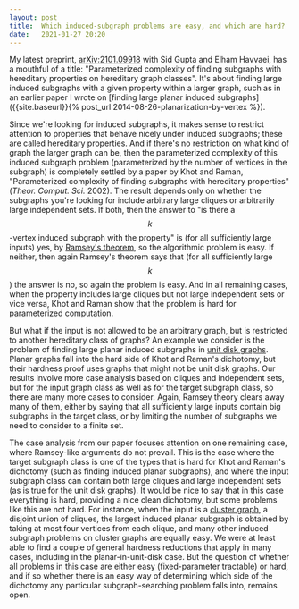 ```yaml
---
layout: post
title:  Which induced-subgraph problems are easy, and which are hard?
date:   2021-01-27 20:20
---
```

My latest preprint, [arXiv:2101.09918](https://arxiv.org/abs/2101.09918) with Sid Gupta and Elham Havvaei, has a mouthful of a title: "Parameterized complexity of finding subgraphs with hereditary properties on hereditary graph classes". It's about finding large induced subgraphs with a given property within a larger graph, such as in an earlier paper I wrote on [finding large planar induced subgraphs]({{site.baseurl}}{% post_url 2014-08-26-planarization-by-vertex %}).

Since we're looking for induced subgraphs, it makes sense to restrict attention to properties that behave nicely under induced subgraphs; these are called hereditary properties. And if there's no restriction on what kind of graph the larger graph can be, then the parameterized complexity of this induced subgraph problem (parameterized by the number of vertices in the subgraph) is completely settled by a paper by Khot and Raman, "Parameterized complexity of finding subgraphs with hereditary properties" (_Theor. Comput. Sci._ 2002). The result depends only on whether the subgraphs you're looking for include arbitrary large cliques or arbitrarily large independent sets. If both, then the answer to "is there a $$k$$-vertex induced subgraph with the property" is (for all sufficiently large inputs) yes, by [Ramsey's theorem](https://en.wikipedia.org/wiki/Ramsey's_theorem), so the algorithmic problem is easy. If neither, then again Ramsey's theorem says that (for all sufficiently large $$k$$) the answer is no, so again the problem is easy. And in all remaining cases, when the property includes large cliques but not large independent sets or vice versa, Khot and Raman show that the problem is hard for parameterized computation.

But what if the input is not allowed to be an arbitrary graph, but is restricted to another hereditary class of graphs? An example we consider is the problem of finding large planar induced subgraphs in [unit disk graphs](https://en.wikipedia.org/wiki/Unit_disk_graph). Planar graphs fall into the hard side of Khot and Raman's dichotomy, but their hardness proof uses graphs that might not be unit disk graphs. Our results involve more case analysis based on cliques and independent sets, but for the input graph class as well as for the target subgraph class, so there are many more cases to consider. Again, Ramsey theory clears away many of them, either by saying that all sufficiently large inputs contain big subgraphs in the target class, or by limiting the number of subgraphs we need to consider to a finite set.

The case analysis from our paper focuses attention on one remaining case, where Ramsey-like arguments do not prevail. This is the case where the target subgraph class is one of the types that is hard for Khot and Raman's dichotomy (such as finding induced planar subgraphs), and where the input subgraph class can contain both large cliques and large independent sets (as is true for the unit disk graphs). It would be nice to say that in this case everything is hard, providing a nice clean dichotomy, but some problems like this are not hard. For instance, when the input is a [cluster graph](https://en.wikipedia.org/wiki/Cluster_graph), a disjoint union of cliques, the largest induced planar subgraph is obtained by taking at most four vertices from each clique, and many other induced subgraph problems on cluster graphs are equally easy. We were at least able to find a couple of general hardness reductions that apply in many cases, including in the planar-in-unit-disk case. But the question of whether all problems in this case are either easy (fixed-parameter tractable) or hard, and if so whether there is an easy way of determining which side of the dichotomy any particular subgraph-searching problem falls into, remains open.